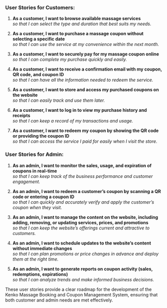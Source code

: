 ### **User Stories for Customers:**

1. **As a customer, I want to browse available massage services**  
   *so that I can select the type and duration that best suits my needs.*

2. **As a customer, I want to purchase a massage coupon without selecting a specific date**  
   *so that I can use the service at my convenience within the next month.*

3. **As a customer, I want to securely pay for my massage coupon online**  
   *so that I can complete my purchase quickly and easily.*

4. **As a customer, I want to receive a confirmation email with my coupon, QR code, and coupon ID**  
   *so that I can have all the information needed to redeem the service.*

5. **As a customer, I want to store and access my purchased coupons on the website**  
   *so that I can easily track and use them later.*

6. **As a customer, I want to log in to view my purchase history and receipts**  
   *so that I can keep a record of my transactions and usage.*

7. **As a customer, I want to redeem my coupon by showing the QR code or providing the coupon ID**  
   *so that I can access the service I paid for easily when I visit the store.*

### **User Stories for Admin:**

1. **As an admin, I want to monitor the sales, usage, and expiration of coupons in real-time**  
   *so that I can keep track of the business performance and customer engagement.*

2. **As an admin, I want to redeem a customer’s coupon by scanning a QR code or entering a coupon ID**  
   *so that I can quickly and accurately verify and apply the customer’s coupon when they visit.*

3. **As an admin, I want to manage the content on the website, including adding, removing, or updating services, prices, and promotions**  
   *so that I can keep the website’s offerings current and attractive to customers.*

4. **As an admin, I want to schedule updates to the website’s content without immediate changes**  
   *so that I can plan promotions or price changes in advance and deploy them at the right time.*

5. **As an admin, I want to generate reports on coupon activity (sales, redemptions, expirations)**  
   *so that I can analyze trends and make informed business decisions.*

These user stories provide a clear roadmap for the development of the Kenko Massage Booking and Coupon Management System, ensuring that both customer and admin needs are met effectively.
